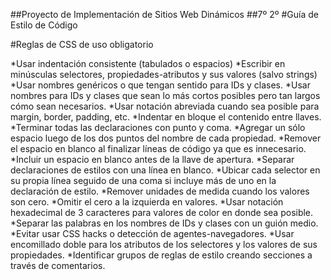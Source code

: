 ##Proyecto de Implementación de Sitios Web Dinámicos
##7º 2º
#Guía de Estilo de Código


#Reglas de CSS de uso obligatorio

*Usar indentación consistente (tabulados o espacios)
*Escribir en minúsculas selectores, propiedades-atributos y sus valores (salvo strings)
*Usar nombres genéricos o que tengan sentido para IDs y clases.
*Usar nombres para IDs y clases que sean lo más cortos posibles pero tan largos cómo sean necesarios.
*Usar notación abreviada cuando sea posible para margin, border, padding, etc.
*Indentar en bloque el contenido entre llaves.
*Terminar todas las declaraciones con punto y coma.
*Agregar un sólo espacio luego de los dos puntos del nombre de cada propiedad.
*Remover el espacio en blanco al finalizar líneas de código ya que es innecesario.
*Incluir un espacio en blanco antes de la llave de apertura.
*Separar declaraciones de estilos con una línea en blanco.
*Ubicar cada selector en su propia línea seguido de una coma si incluye más de uno en la declaración de estilo.
*Remover unidades de medida cuando los valores son cero.
*Omitir el cero a la izquierda en valores.
*Usar notación hexadecimal de 3 caracteres para valores de color en donde sea posible.
*Separar las palabras en los nombres de IDs y clases con un guión medio.
*Evitar usar CSS hacks o detección de agentes-navegadores.
*Usar encomillado doble para los atributos de los selectores y los valores de sus propiedades.
*Identificar grupos de reglas de estilo creando secciones a través de comentarios.
